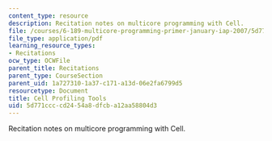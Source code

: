 ```yaml
---
content_type: resource
description: Recitation notes on multicore programming with Cell.
file: /courses/6-189-multicore-programming-primer-january-iap-2007/5d771ccccd2454a8dfcba12aa58804d3_6189recitatn5.pdf
file_type: application/pdf
learning_resource_types:
- Recitations
ocw_type: OCWFile
parent_title: Recitations
parent_type: CourseSection
parent_uid: 1a727310-1a37-c171-a13d-06e2fa6799d5
resourcetype: Document
title: Cell Profiling Tools
uid: 5d771ccc-cd24-54a8-dfcb-a12aa58804d3
---
```

Recitation notes on multicore programming with Cell.